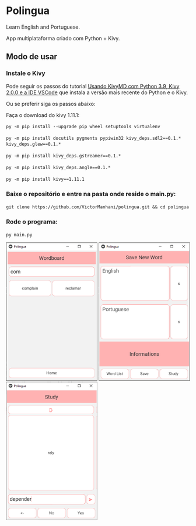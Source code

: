 # Polingua

Learn English and Portuguese.

App multiplataforma criado com Python + Kivy.

## Modo de usar

### Instale o Kivy
Pode seguir os passos do tutorial [Usando KivyMD com Python 3.9, Kivy 2.0.0 e a IDE VSCode](https://www.youtube.com/watch?v=Z2PRH_ciLwQ&t=7s) que instala a versão mais recente do Python e o Kivy.


Ou se preferir siga os passos abaixo:


Faça o download do kivy 1.11.1:
```
py -m pip install --upgrade pip wheel setuptools virtualenv

py -m pip install docutils pygments pypiwin32 kivy_deps.sdl2==0.1.* kivy_deps.glew==0.1.*

py -m pip install kivy_deps.gstreamer==0.1.*

py -m pip install kivy_deps.angle==0.1.*

py -m pip install kivy==1.11.1
```

### Baixe o repositório e entre na pasta onde reside o main.py:
``
git clone https://github.com/VictorManhani/polingua.git && cd polingua
``

### Rode o programa:
``
py main.py
``

<p align="left">
  <img src=".github/wordboard.png" width="250" alt="Wordboard">
  <img src=".github/home.png" width="250" alt="Home">
  <img src=".github/study.png" width="250" alt="Study">
</p>